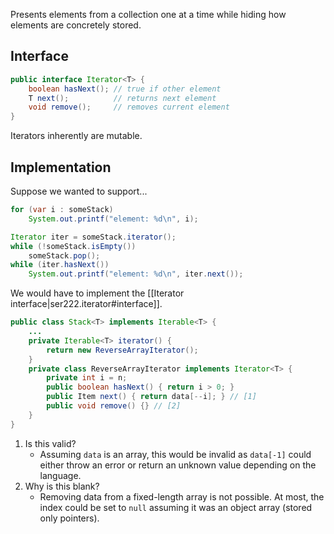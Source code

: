 
Presents elements from a collection one at a time while hiding how elements are concretely stored.
## Interface
```Java
public interface Iterator<T> {
    boolean hasNext(); // true if other element
    T next();          // returns next element
    void remove();     // removes current element
}
```
Iterators inherently are mutable.

## Implementation
Suppose we wanted to support...
```Java
for (var i : someStack)
    System.out.printf("element: %d\n", i);

Iterator iter = someStack.iterator();
while (!someStack.isEmpty())
    someStack.pop();
while (iter.hasNext())
    System.out.printf("element: %d\n", iter.next());
```
We would have to implement the [[Iterator interface|ser222.iterator#interface]].
```Java
public class Stack<T> implements Iterable<T> {
    ...
    private Iterable<T> iterator() {
        return new ReverseArrayIterator();
    }
    private class ReverseArrayIterator implements Iterator<T> {
        private int i = n;
        public boolean hasNext() { return i > 0; }
        public Item next() { return data[--i]; } // [1]
        public void remove() {} // [2]
    }
}
```
1. Is this valid?
    - Assuming `data` is an array, this would be invalid as `data[-1]` could either throw an error or return an unknown value depending on the language.
2. Why is this blank?
    - Removing data from a fixed-length array is not possible. At most, the index could be set to `null` assuming it was an object array (stored only pointers).